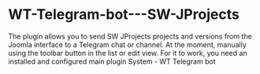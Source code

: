 # WT-Telegram-bot---SW-JProjects
The plugin allows you to send SW JProjects projects and versions from the Joomla interface to a Telegram chat or channel. At the moment, manually using the toolbar button in the list or edit view. For it to work, you need an installed and configured main plugin System - WT Telegram bot
